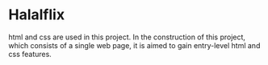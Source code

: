 # Halalflix
html and css are used in this project. In the construction of this project, which consists of a single web page, it is aimed to gain entry-level html and css features.
